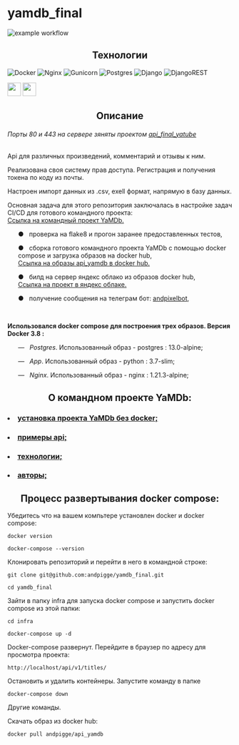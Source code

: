 # yamdb_final

![example workflow](https://github.com/andpigge/yamdb_final/actions/workflows/yamdb_workflow.yml/badge.svg)

<h2 align="center">Технологии</h2>

![Docker](https://img.shields.io/badge/docker-%230db7ed.svg?style=for-the-badge&logo=docker&logoColor=white)
![Nginx](https://img.shields.io/badge/nginx-%23009639.svg?style=for-the-badge&logo=nginx&logoColor=white)
![Gunicorn](https://img.shields.io/badge/gunicorn-%298729.svg?style=for-the-badge&logo=gunicorn&logoColor=white)
![Postgres](https://img.shields.io/badge/postgres-%23316192.svg?style=for-the-badge&logo=postgresql&logoColor=white)
![Django](https://img.shields.io/badge/django-%23092E20.svg?style=for-the-badge&logo=django&logoColor=white)
![DjangoREST](https://img.shields.io/badge/DJANGO-REST-ff1709?style=for-the-badge&logo=django&logoColor=white&color=ff1709&labelColor=gray)

<a href="https://hub.docker.com/r/andpigge/api_yamdb"><img height="30px" src="https://www.unixtutorial.ru/images/software/docker-hub.png"></a>
<a href="http://178.154.221.59:3000/api/v1/titles/"><img height="30px" src="https://storage.yandexcloud.net/cloud-www-assets/region-assets/ru/light/desktop/logo.svg"></a>

<h2 align="center">Описание</h2>

<h6>Порты 80 и 443 на сервере зяняты проектом <a href='https://github.com/andpigge/api_final_yatube'>api_final_yatube</a></h6>

Api для различных произведений, комментарий и отзывы к ним.

Реализована своя систему прав доступа. Регистрация и получения токена по коду из почты.

Настроен импорт данных из .csv, exell формат, напрямую в базу данных.

Основная задача для этого репозитория заключалась в настройке задач CI/CD для готового командного проекта:<br/>
<a href="https://github.com/Rejden2000/api_yamdb">
  Ссылка на командный проект YaMDb.
</a>
<ol>&#9679;&nbsp;&nbsp; проверка на flake8 и прогон заранее предоставленных тестов,</ol>

<ol>&#9679;&nbsp;&nbsp; сборка готового командного проекта YaMDb с помощью docker compose и загрузка образов на docker hub,<br/>
<ins><a href="https://hub.docker.com/r/andpigge/api_yamdb">
   Ссылка на образы api_yamdb в docker hub.
</a><p></p></ol></ins>

<ol>&#9679;&nbsp;&nbsp; билд на сервер яндекс облако из образов docker hub,<br/>
<ins><a href="http://178.154.221.59:3000/api/v1/titles/">
   Ссылка на проект в яндекс облаке.
</a><p></p></ol></ins>

<ol>&#9679;&nbsp;&nbsp; получение сообщения на телеграм бот: <a href='https://t.me/andpixelbot'>andpixelbot</a>,</ol><br/>

<strong>Использовался docker compose для построения трех образов. Версия Docker 3.8 :</strong>
<ol><em>&#8212;&nbsp;&nbsp; Postgres</em>. Использованный образ - postgres : 13.0-alpine;</ol>
<ol><em>&#8212;&nbsp;&nbsp; App</em>. Использованный образ - python : 3.7-slim;</ol>
<ol><em>&#8212;&nbsp;&nbsp; Nginx</em>. Использованный образ - nginx : 1.21.3-alpine;</ol>

<h2 align="center">О командном проекте YaMDb:</h2>

<h3><li><a href='https://github.com/Rejden2000/api_yamdb#%D1%83%D1%81%D1%82%D0%B0%D0%BD%D0%BE%D0%B2%D0%B8%D1%82%D1%8C'>установка проекта YaMDb без docker;</a></li></h3>
<h3><li><a href='https://github.com/Rejden2000/api_yamdb#%D0%BE%D0%B1%D0%B7%D0%BE%D1%80-%D1%84%D1%83%D0%BD%D0%BA%D1%86%D0%B8%D0%B9'>примеры api;</a></li></h3>
<h3><li><a href='https://github.com/Rejden2000/api_yamdb#%D1%81%D1%82%D0%B5%D0%BA-%D1%80%D0%B0%D0%B7%D1%80%D0%B0%D0%B1%D0%BE%D1%82%D0%BA%D0%B8'>технологии;</a></li></h3>
<h3><li><a href='https://github.com/Rejden2000/api_yamdb#%D0%BE%D1%81%D0%BD%D0%BE%D0%B2%D0%BD%D0%B0%D1%8F-%D0%BA%D0%BE%D0%BC%D0%B0%D0%BD%D0%B4%D0%B0'>авторы;</a></li></h3>

<h2 align="center">Процесс развертывания docker compose:</h2>

Убедитесь что на вашем компьтере установлен docker и docker compose:
```
docker version
```
```
docker-compose --version
```

Клонировать репозиторий и перейти в него в командной строке:
```
git clone git@github.com:andpigge/yamdb_final.git
```
```
cd yamdb_final
```

Зайти в папку infra для запуска docker compose и запустить docker compose из этой папки:
```
cd infra
```
```
docker-compose up -d
```

Docker-compose развернут. Перейдите в браузер по адресу для просмотра проекта:
```
http://localhost/api/v1/titles/
```

Остановить и удалить контейнеры. Запустите команду в папке
```
docker-compose down
```

Другие команды.

Скачать образ из docker hub:
```
docker pull andpigge/api_yamdb
```
